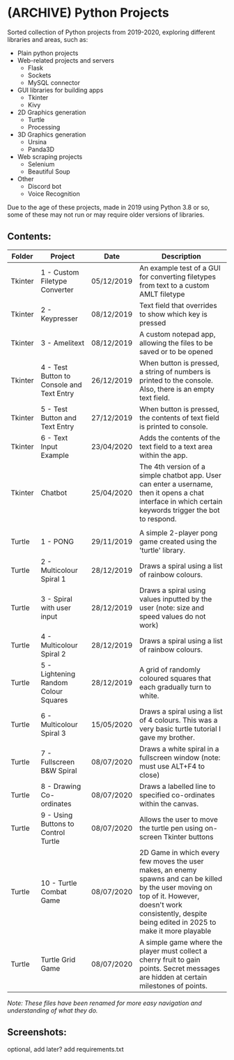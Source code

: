 # (ARCHIVE) Python Projects
Sorted collection of Python projects from 2019-2020, exploring different libraries and areas, such as:
- Plain python projects
- Web-related projects and servers
   - Flask
   - Sockets
   - MySQL connector
- GUI libraries for building apps
    - Tkinter
    - Kivy 
- 2D Graphics generation
    - Turtle
    - Processing
- 3D Graphics generation
    - Ursina
    - Panda3D
- Web scraping projects
	- Selenium
	- Beautiful Soup
- Other
	- Discord bot
	- Voice Recognition

Due to the age of these projects, made in 2019 using Python 3.8 or so, some of these may not run or may require older versions of libraries.

## Contents:
| **Folder** | **Project** | **Date** | **Description** |
|--|--|--|--|
| Tkinter | 1 - Custom Filetype Converter | 05/12/2019 | An example test of a GUI for converting filetypes from text to a custom AMLT filetype |
| Tkinter | 2 - Keypresser | 08/12/2019 | Text field that overrides to show which key is pressed |
| Tkinter | 3 - Amelitext | 08/12/2019 | A custom notepad app, allowing the files to be saved or to be opened |
| Tkinter | 4 - Test Button to Console and Text Entry | 26/12/2019 | When button is pressed, a string of numbers is printed to the console. Also, there is an empty text field. |
| Tkinter | 5 - Test Button and Text Entry | 27/12/2019 | When button is pressed, the contents of text field is printed to console. |
| Tkinter | 6 - Text Input Example | 23/04/2020 | Adds the contents of the text field to a text area within the app. |
| Tkinter | Chatbot | 25/04/2020 | The 4th version of a simple chatbot app. User can enter a username, then it opens a chat interface in which certain keywords trigger the bot to respond. |
| | | | |
| Turtle | 1 - PONG | 29/11/2019 | A simple 2-player pong game created using the 'turtle' library. |
| Turtle | 2 - Multicolour Spiral 1 | 28/12/2019 | Draws a spiral using a list of rainbow colours. |
| Turtle | 3 - Spiral with user input | 28/12/2019 | Draws a spiral using values inputted by the user (note: size and speed values do not work) |
| Turtle | 4 - Multicolour Spiral 2 | 28/12/2019 | Draws a spiral using a list of rainbow colours. |
| Turtle | 5 - Lightening Random Colour Squares | 28/12/2019 | A grid of randomly coloured squares that each gradually turn to white. |
| Turtle | 6 - Multicolour Spiral 3 | 15/05/2020 | Draws a spiral using a list of 4 colours. This was a very basic turtle tutorial I gave my brother. |
| Turtle | 7 - Fullscreen B&W Spiral | 08/07/2020 | Draws a white spiral in a fullscreen window (note: must use ALT+F4 to close) |
| Turtle | 8 - Drawing Co-ordinates | 08/07/2020 | Draws a labelled line to specified co-ordinates within the canvas. |
| Turtle | 9 - Using Buttons to Control Turtle | 08/07/2020 | Allows the user to move the turtle pen using on-screen Tkinter buttons |
| Turtle | 10 - Turtle Combat Game | 08/07/2020 | 2D Game in which every few moves the user makes, an enemy spawns and can be killed by the user moving on top of it. However, doesn't work consistently, despite being edited in 2025 to make it more playable |
| Turtle | Turtle Grid Game | 08/07/2020 | A simple game where the player must collect a cherry fruit to gain points. Secret messages are hidden at certain milestones of points. |


*Note: These files have been renamed for more easy navigation and understanding of what they do.*

## Screenshots:
optional, add later?
add requirements.txt


